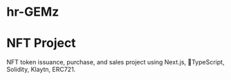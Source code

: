 # hr-GEMz

# NFT Project
NFT token issuance, purchase, and sales project using Next.js, TypeScript, Solidity, Klaytn, ERC721.

